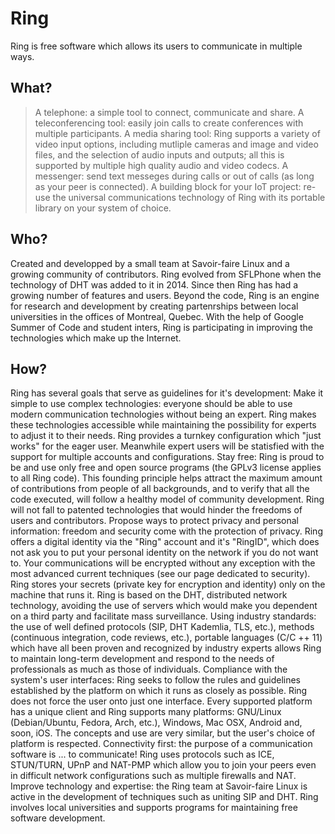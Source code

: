 # Ring
Ring is free software which allows its users to communicate in multiple ways.

## What?
>A telephone: a simple tool to connect, communicate and share.
A teleconferencing tool: easily join calls to create conferences with multiple participants.
A media sharing tool: Ring supports a variety of video input options, including mutliple cameras and image and video files, and the selection of audio inputs and outputs; all this is supported by multiple high quality audio and video codecs.
A messenger: send text messeges during calls or out of calls (as long as your peer is connected).
A building block for your IoT project: re-use the universal communications technology of Ring with its portable library on your system of choice.
 
 
## Who?
Created and developped by a small team at Savoir-faire Linux and a growing community of contributors.
Ring evolved from SFLPhone when the technology of DHT was added to it in 2014. Since then Ring has had a growing number of features and users.
Beyond the code, Ring is an engine for research and development by creating partenrships between local universities in the offices of Montreal, Quebec.
With the help of Google Summer of Code and student inters, Ring is participating in improving the technologies which make up the Internet.
 
 
## How?
Ring has several goals that serve as guidelines for it's development:
Make it simple to use complex technologies: everyone should be able to use modern communication technologies without being an expert. Ring makes these technologies accessible while maintaining the possibility for experts to adjust it to their needs. Ring provides a turnkey configuration which "just works" for the eager user. Meanwhile expert users will be statisfied with the support for multiple accounts and configurations.
Stay free: Ring is proud to be and use only free and open source programs (the GPLv3 license applies to all Ring code). This founding principle helps attract the maximum amount of contributions from people of all backgrounds, and to verify that all the code executed, will follow a healthy model of community development. Ring will not fall to patented technologies that would hinder the freedoms of users and contributors.
Propose ways to protect privacy and personal information: freedom and security come with the protection of privacy. Ring offers a digital identity via the "Ring" account and it's "RingID", which does not ask you to put your personal identity on the network if you do not want to. Your communications will be encrypted without any exception with the most advanced current techniques (see our page dedicated to security). Ring stores your secrets (private key for encryption and identity) only on the machine that runs it. Ring is based on the DHT, distributed network technology, avoiding the use of servers which would make you dependent on a third party and facilitate mass surveillance.
Using industry standards: the use of well defined protocols (SIP, DHT Kademlia, TLS, etc.), methods (continuous integration, code reviews, etc.), portable languages (C/C ++ 11) which have all been proven and recognized by industry experts allows Ring to maintain long-term development and respond to the needs of professionals as much as those of individuals.
Compliance with the system's user interfaces: Ring seeks to follow the rules and guidelines established by the platform on which it runs as closely as possible. Ring does not force the user onto just one interface. Every supported platform has a unique client and Ring supports many platforms: GNU/Linux (Debian/Ubuntu, Fedora, Arch, etc.), Windows, Mac OSX, Android and, soon, iOS. The concepts and use are very similar, but the user's choice of platform is respected.
Connectivity first: the purpose of a communication software is ... to communicate! Ring uses protocols such as ICE, STUN/TURN, UPnP and NAT-PMP which allow you to join your peers even in difficult network configurations such as multiple firewalls and NAT.
Improve technology and expertise: the Ring team at Savoir-faire Linux is active in the development of techniques such as uniting SIP and DHT. Ring involves local universities and supports programs for maintaining free software development.
